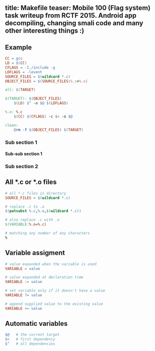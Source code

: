 title: Makefile
teaser:
  Mobile 100 (Flag system) task writeup from RCTF 2015. Android app decompiling, changing smali
  code and many other interesting things :)
---
<!-- toc -->

## Example
``` makefile
CC = gcc
LD = $(CC)
CFLAGS = -I./include -g
LDFLAGS = -levent
SOURCE_FILES = $(wildcard *.c)
OBJECT_FILES = $(SOURCE_FILES:%.c=%.o)

all: $(TARGET)

$(TARGET): $(OBJECT_FILES)
	$(LD) $^ -o $@ $(LDFLAGS)

%.o: %.c
	$(CC) $(CFLAGS) -c $< -o $@

clean:
	@rm -f $(OBJECT_FILES) $(TARGET)
```
### Sub section 1
#### Sub-sub section 1
### Sub section 2

## All *.c or *.o files

``` makefile
# all *.c files in directory
SOURCE_FILES = $(wildcard *.c)

# replace .c to .o
$(patsubst %.c,%.o,$(wildcard *.c))

# also replace .c with .o
$(VARIABLE:%.o=%.c)

# matching any number of any characters
%
```

## Variable assigment

``` makefile
# value expanded when the variable is used
VARIABLE = value

# value expanded at declaration time
VARIABLE := value

# set variable only if it doesn't have a value
VARIABLE ?= value

# append supplied value to the existing value
VARIABLE += value
```

## Automatic variables

``` makefile
$@   # the current target
$<   # first dependency
$^   # all dependencies
```
